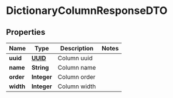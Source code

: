 # DictionaryColumnResponseDTO

## Properties
Name | Type | Description | Notes
------------ | ------------- | ------------- | -------------
**uuid** | [**UUID**](UUID.md) | Column uuid | 
**name** | **String** | Column name | 
**order** | **Integer** | Column order | 
**width** | **Integer** | Column width | 
